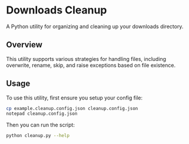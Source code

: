 # Downloads Cleanup

A Python utility for organizing and cleaning up your downloads directory.

## Overview

This utility supports various strategies for handling files, including overwrite, rename, skip, and raise exceptions based on file existence.

## Usage

To use this utility, first ensure you setup your config file:

```bash
cp example.cleanup.config.json cleanup.config.json
notepad cleanup.config.json
```

Then you can run the script:

```bash
python cleanup.py --help
```

